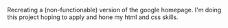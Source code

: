 Recreating a (non-functionable) version of the google homepage. I'm doing this project hoping to apply and hone my html and css skills.